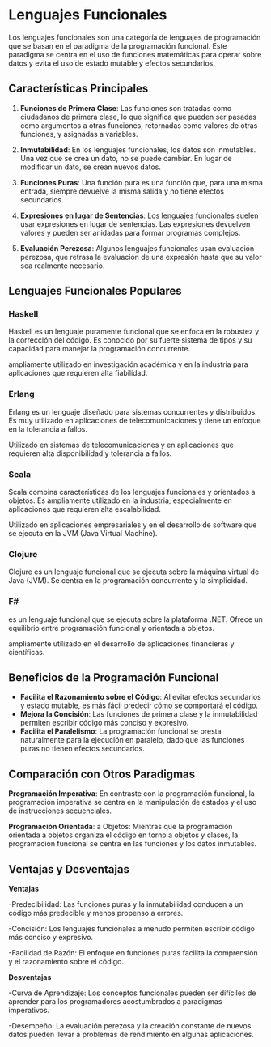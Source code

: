 # Lenguajes Funcionales

Los lenguajes funcionales son una categoría de lenguajes de programación que se basan en el paradigma de la programación funcional. Este paradigma se centra en el uso de funciones matemáticas para operar sobre datos y evita el uso de estado mutable y efectos secundarios.

## Características Principales

1. **Funciones de Primera Clase**: Las funciones son tratadas como ciudadanos de primera clase, lo que significa que pueden ser pasadas como argumentos a otras funciones, retornadas como valores de otras funciones, y asignadas a variables.

2. **Inmutabilidad**: En los lenguajes funcionales, los datos son inmutables. Una vez que se crea un dato, no se puede cambiar. En lugar de modificar un dato, se crean nuevos datos.

3. **Funciones Puras**: Una función pura es una función que, para una misma entrada, siempre devuelve la misma salida y no tiene efectos secundarios.

4. **Expresiones en lugar de Sentencias**: Los lenguajes funcionales suelen usar expresiones en lugar de sentencias. Las expresiones devuelven valores y pueden ser anidadas para formar programas complejos.

5. **Evaluación Perezosa**: Algunos lenguajes funcionales usan evaluación perezosa, que retrasa la evaluación de una expresión hasta que su valor sea realmente necesario.

## Lenguajes Funcionales Populares

### Haskell

 Haskell es un lenguaje puramente funcional que se enfoca en la robustez y la corrección del código. Es conocido por su fuerte sistema de tipos y su capacidad para manejar la programación concurrente.

 ampliamente utilizado en investigación académica y en la industria para aplicaciones que requieren alta fiabilidad.
 
### Erlang

 Erlang es un lenguaje diseñado para sistemas concurrentes y distribuidos. Es muy utilizado en aplicaciones de telecomunicaciones y tiene un enfoque en la tolerancia a fallos.

 Utilizado en sistemas de telecomunicaciones y en aplicaciones que requieren alta disponibilidad y tolerancia a fallos.
 
### Scala

 Scala combina características de los lenguajes funcionales y orientados a objetos. Es ampliamente utilizado en la industria, especialmente en aplicaciones que requieren alta escalabilidad.

 Utilizado en aplicaciones empresariales y en el desarrollo de software que se ejecuta en la JVM (Java Virtual Machine).
 
### Clojure

 Clojure es un lenguaje funcional que se ejecuta sobre la máquina virtual de Java (JVM). Se centra en la programación concurrente y la simplicidad.
 
### F#

 es un lenguaje funcional que se ejecuta sobre la plataforma .NET. Ofrece un equilibrio entre programación funcional y orientada a objetos.

 ampliamente utilizado en el desarrollo de aplicaciones financieras y científicas.
 
## Beneficios de la Programación Funcional

- **Facilita el Razonamiento sobre el Código**: Al evitar efectos secundarios y estado mutable, es más fácil predecir cómo se comportará el código.
- **Mejora la Concisión**: Las funciones de primera clase y la inmutabilidad permiten escribir código más conciso y expresivo.
- **Facilita el Paralelismo**: La programación funcional se presta naturalmente para la ejecución en paralelo, dado que las funciones puras no tienen efectos secundarios.

## Comparación con Otros Paradigmas

**Programación Imperativa**: En contraste con la programación funcional, la programación imperativa se centra en la manipulación de estados y el uso de instrucciones secuenciales.

**Programación Orientada**: a Objetos: Mientras que la programación orientada a objetos organiza el código en torno a objetos y clases, la programación funcional se centra en las funciones y los datos inmutables.

## Ventajas y Desventajas

**Ventajas**

-Predecibilidad: Las funciones puras y la inmutabilidad conducen a un código más predecible y menos propenso a errores.

-Concisión: Los lenguajes funcionales a menudo permiten escribir código más conciso y expresivo.

-Facilidad de Razón: El enfoque en funciones puras facilita la comprensión y el razonamiento sobre el código.

**Desventajas**

-Curva de Aprendizaje: Los conceptos funcionales pueden ser difíciles de aprender para los programadores acostumbrados a paradigmas imperativos.

-Desempeño: La evaluación perezosa y la creación constante de nuevos datos pueden llevar a problemas de rendimiento en algunas aplicaciones.

